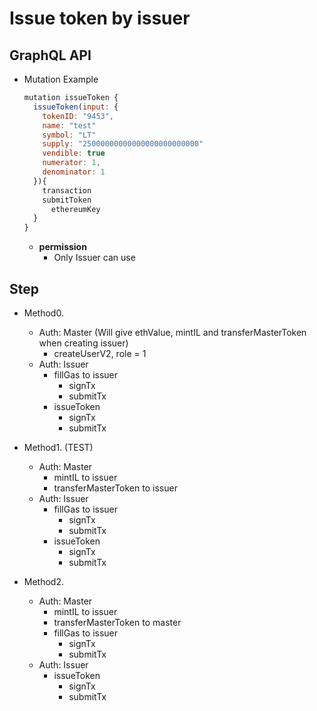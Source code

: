 
# Issue token by issuer

## GraphQL API

- Mutation Example
  ```javascript
  mutation issueToken {
    issueToken(input: {
      tokenID: "9453",
      name: "test"
      symbol: "LT"
      supply: "25000000000000000000000000"
      vendible: true
      numerator: 1,
      denominator: 1
    }){
      transaction
      submitToken
    	ethereumKey
    }
  }
  ```


  - **permission**
    - Only Issuer can use


## Step

- Method0.
  - Auth: Master
    (Will give ethValue, mintIL and transferMasterToken when creating issuer)
    - createUserV2, role = 1
  - Auth: Issuer
    - fillGas to issuer
      - signTx
      - submitTx
    - issueToken
      - signTx
      - submitTx


- Method1. (TEST)
  - Auth: Master
    - mintIL to issuer
    - transferMasterToken to issuer
  - Auth: Issuer
    - fillGas to issuer
      - signTx
      - submitTx
    - issueToken
      - signTx
      - submitTx


- Method2.
  - Auth: Master
    - mintIL to issuer
    - transferMasterToken to master
    - fillGas to issuer
      - signTx
      - submitTx
  - Auth: Issuer
    - issueToken
      - signTx
      - submitTx